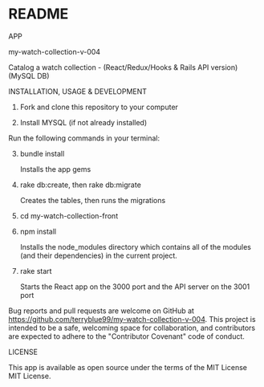 # README

APP

my-watch-collection-v-004

Catalog a watch collection - (React/Redux/Hooks & Rails API version) (MySQL DB)

INSTALLATION, USAGE & DEVELOPMENT

1. Fork and clone this repository to your computer 

2. Install MYSQL (if not already installed)

Run the following commands in your terminal:

3. bundle install

    Installs the app gems

4. rake db:create, then rake db:migrate

    Creates the tables, then runs the migrations

5. cd my-watch-collection-front

6. npm install

    Installs the node_modules directory which contains all of the modules (and their dependencies) in the current project.

7. rake start

    Starts the React app on the 3000 port and the API server on the 3001 port

Bug reports and pull requests are welcome on GitHub at https://github.com/terryblue99/my-watch-collection-v-004. This project is intended to be a safe, welcoming space for collaboration, and contributors are expected to adhere to the "Contributor Covenant" code of conduct.

LICENSE

This app is available as open source under the terms of the MIT License MIT License.